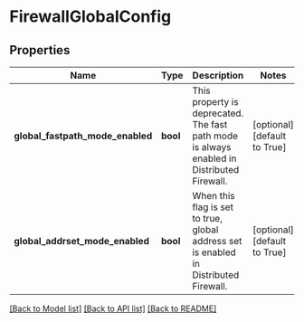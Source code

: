 # FirewallGlobalConfig

## Properties
Name | Type | Description | Notes
------------ | ------------- | ------------- | -------------
**global_fastpath_mode_enabled** | **bool** | This property is deprecated. The fast path mode is always enabled in Distributed Firewall. | [optional] [default to True]
**global_addrset_mode_enabled** | **bool** | When this flag is set to true, global address set is enabled in Distributed Firewall. | [optional] [default to True]

[[Back to Model list]](../README.md#documentation-for-models) [[Back to API list]](../README.md#documentation-for-api-endpoints) [[Back to README]](../README.md)

